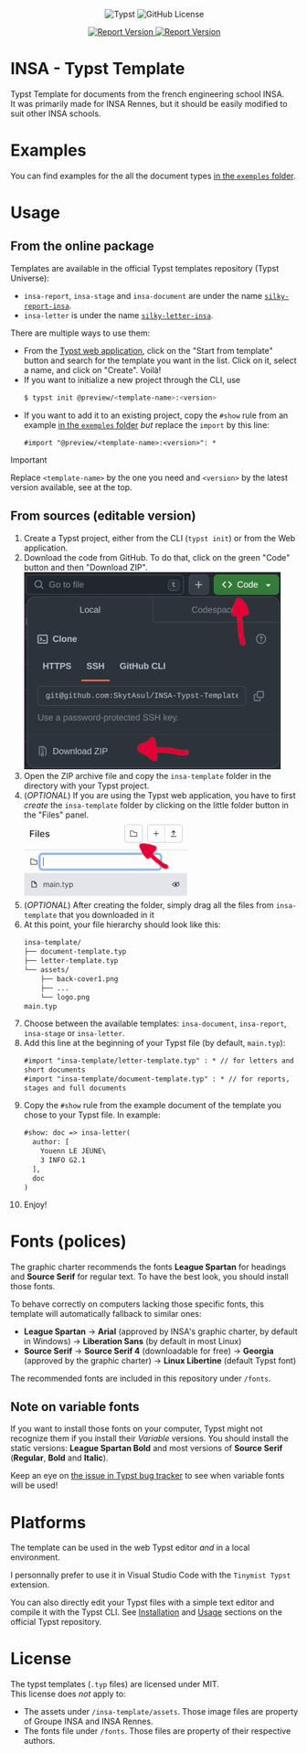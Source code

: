 <p align="center">
    <img alt="Typst" src="https://img.shields.io/badge/Typst-239DAD?style=for-the-badge&logo=typst&logoColor=FFFFFF">
    <img alt="GitHub License" src="https://img.shields.io/github/license/SkytAsul/INSA-Typst-Template?style=for-the-badge">
</p>
<p align="center">
    <a href="https://typst.app/universe/package/silky-report-insa">
        <img alt="Report Version" src="https://img.shields.io/badge/dynamic/json?url=https%3A%2F%2Fpackages.typst.org%2Fpreview%2Findex.json&query=%24%5B%3F(%40.name%3D%3D%22silky-report-insa%22)%5D.version&style=for-the-badge&label=Report%20Version&color=red">
    </a>
    <a href="https://typst.app/universe/package/silky-letter-insa">
        <img alt="Report Version" src="https://img.shields.io/badge/dynamic/json?url=https%3A%2F%2Fpackages.typst.org%2Fpreview%2Findex.json&query=%24%5B%3F(%40.name%3D%3D%22silky-letter-insa%22)%5D.version&style=for-the-badge&label=Letter%20Version&color=orange">
    </a>
</p>

# INSA - Typst Template
Typst Template for documents from the french engineering school INSA.  
It was primarily made for INSA Rennes, but it should be easily modified to suit other INSA schools.

# Examples
You can find examples for the all the document types [in the `exemples` folder](exemples).

# Usage
## From the online package
Templates are available in the official Typst templates repository (Typst Universe):
- `insa-report`, `insa-stage` and `insa-document` are under the name [`silky-report-insa`](https://typst.app/universe/template/silky-report-insa).
- `insa-letter` is under the name [`silky-letter-insa`](https://typst.app/universe/template/silky-letter-insa).

There are multiple ways to use them:
- From the [Typst web application](https://typst.app/), click on the "Start from template" button and search for the template you want in the list. Click on it, select a name, and click on "Create". Voilà!
- If you want to initialize a new project through the CLI, use
    ```sh
    $ typst init @preview/<template-name>:<version>
    ```
- If you want to add it to an existing project, copy the `#show` rule from an example [in the `exemples` folder](exemples) *but* replace the `import` by this line:
    ```typst
    #import "@preview/<template-name>:<version>": *
    ```
> [!IMPORTANT]  
> Replace `<template-name>` by the one you need and `<version>` by the latest version available, see at the top.

## From sources (editable version)
1. Create a Typst project, either from the CLI (`typst init`) or from the Web application.
1. Download the code from GitHub. To do that, click on the green "Code" button and then "Download ZIP".  
    ![illustration](illustrations/github-download.png)
1. Open the ZIP archive file and copy the `insa-template` folder in the directory with your Typst project.
1. (*OPTIONAL*) If you are using the Typst web application, you have to first *create* the `insa-template` folder by clicking on the little folder button in the "Files" panel.  
    ![illustration](illustrations/typst-folder.png)
1. (*OPTIONAL*) After creating the folder, simply drag all the files from `insa-template` that you downloaded in it
1. At this point, your file hierarchy should look like this:
    ```
    insa-template/
    ├── document-template.typ
    ├── letter-template.typ
    └── assets/
        ├── back-cover1.png
        ├── ...
        └── logo.png
    main.typ
    ```
1. Choose between the available templates: `insa-document`, `insa-report`, `insa-stage` or `insa-letter`.
1. Add this line at the beginning of your Typst file (by default, `main.typ`):
    ```typst
    #import "insa-template/letter-template.typ" : * // for letters and short documents
    #import "insa-template/document-template.typ" : * // for reports, stages and full documents
    ```
1. Copy the `#show` rule from the example document of the template you chose to your Typst file. In example:
    ```typst
    #show: doc => insa-letter(
      author: [
        Youenn LE JEUNE\
        3 INFO G2.1
      ],
      doc
    )
    ````
1. Enjoy!

# Fonts (polices)
The graphic charter recommends the fonts **League Spartan** for headings and **Source Serif** for regular text. To have the best look, you should install those fonts.

To behave correctly on computers lacking those specific fonts, this template will automatically fallback to similar ones:
- **League Spartan** -> **Arial** (approved by INSA's graphic charter, by default in Windows) -> **Liberation Sans** (by default in most Linux)
- **Source Serif** -> **Source Serif 4** (downloadable for free) -> **Georgia** (approved by the graphic charter) -> **Linux Libertine** (default Typst font)

The recommended fonts are included in this repository under `/fonts`.

## Note on variable fonts
If you want to install those fonts on your computer, Typst might not recognize them if you install their _Variable_ versions. You should install the static versions: **League Spartan Bold** and most versions of **Source Serif** (**Regular**, **Bold** and **Italic**).

Keep an eye on [the issue in Typst bug tracker](https://github.com/typst/typst/issues/185) to see when variable fonts will be used!

# Platforms
The template can be used in the web Typst editor *and* in a local environment.

I personnally prefer to use it in Visual Studio Code with the `Tinymist Typst` extension.

You can also directly edit your Typst files with a simple text editor and compile it with the Typst CLI.
See [Installation](https://github.com/typst/typst?tab=readme-ov-file#installation) and [Usage](https://github.com/typst/typst?tab=readme-ov-file#usage) sections on the official Typst repository.

# License
The typst templates (`.typ` files) are licensed under MIT.  
This license does _not_ apply to:
- The assets under `/insa-template/assets`. Those image files are property of Groupe INSA and INSA Rennes.
- The fonts file under `/fonts`. Those files are property of their respective authors.